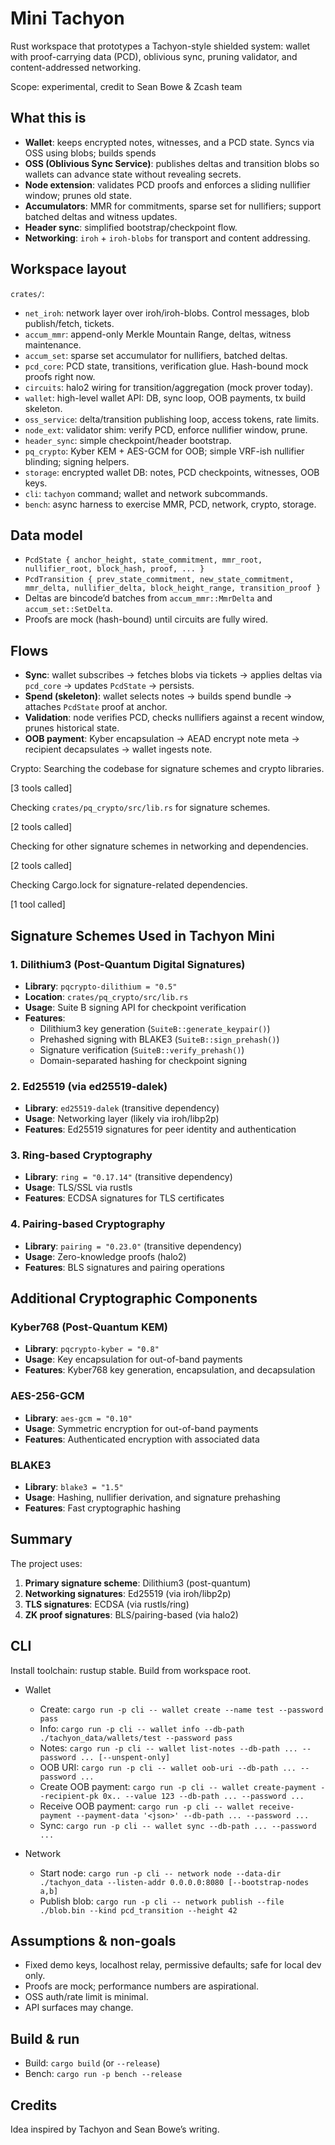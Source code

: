 Mini Tachyon
============

Rust workspace that prototypes a Tachyon-style shielded system: wallet with proof-carrying data (PCD), oblivious sync, pruning validator, and content-addressed networking.

Scope: experimental, credit to Sean Bowe & Zcash team


What this is
------------
- **Wallet**: keeps encrypted notes, witnesses, and a PCD state. Syncs via OSS using blobs; builds spends
- **OSS (Oblivious Sync Service)**: publishes deltas and transition blobs so wallets can advance state without revealing secrets.
- **Node extension**: validates PCD proofs and enforces a sliding nullifier window; prunes old state.
- **Accumulators**: MMR for commitments, sparse set for nullifiers; support batched deltas and witness updates.
- **Header sync**: simplified bootstrap/checkpoint flow.
- **Networking**: `iroh` + `iroh-blobs` for transport and content addressing.


Workspace layout
----------------
`crates/`:
- `net_iroh`: network layer over iroh/iroh-blobs. Control messages, blob publish/fetch, tickets.
- `accum_mmr`: append-only Merkle Mountain Range, deltas, witness maintenance.
- `accum_set`: sparse set accumulator for nullifiers, batched deltas.
- `pcd_core`: PCD state, transitions, verification glue. Hash-bound mock proofs right now.
- `circuits`: halo2 wiring for transition/aggregation (mock prover today).
- `wallet`: high-level wallet API: DB, sync loop, OOB payments, tx build skeleton.
- `oss_service`: delta/transition publishing loop, access tokens, rate limits.
- `node_ext`: validator shim: verify PCD, enforce nullifier window, prune.
- `header_sync`: simple checkpoint/header bootstrap.
- `pq_crypto`: Kyber KEM + AES-GCM for OOB; simple VRF-ish nullifier blinding; signing helpers.
- `storage`: encrypted wallet DB: notes, PCD checkpoints, witnesses, OOB keys.
- `cli`: `tachyon` command; wallet and network subcommands.
- `bench`: async harness to exercise MMR, PCD, network, crypto, storage.


Data model
----------
- `PcdState { anchor_height, state_commitment, mmr_root, nullifier_root, block_hash, proof, ... }`
- `PcdTransition { prev_state_commitment, new_state_commitment, mmr_delta, nullifier_delta, block_height_range, transition_proof }`
- Deltas are bincode’d batches from `accum_mmr::MmrDelta` and `accum_set::SetDelta`.
- Proofs are mock (hash-bound) until circuits are fully wired.


Flows
-----
- **Sync**: wallet subscribes → fetches blobs via tickets → applies deltas via `pcd_core` → updates `PcdState` → persists.
- **Spend (skeleton)**: wallet selects notes → builds spend bundle → attaches `PcdState` proof at anchor.
- **Validation**: node verifies PCD, checks nullifiers against a recent window, prunes historical state.
- **OOB payment**: Kyber encapsulation → AEAD encrypt note meta → recipient decapsulates → wallet ingests note.

Crypto:
Searching the codebase for signature schemes and crypto libraries.


[3 tools called]

Checking `crates/pq_crypto/src/lib.rs` for signature schemes.


[2 tools called]

Checking for other signature schemes in networking and dependencies.


[2 tools called]

Checking Cargo.lock for signature-related dependencies.


[1 tool called]

## Signature Schemes Used in Tachyon Mini

### 1. **Dilithium3 (Post-Quantum Digital Signatures)**
- **Library**: `pqcrypto-dilithium = "0.5"`
- **Location**: `crates/pq_crypto/src/lib.rs`
- **Usage**: Suite B signing API for checkpoint verification
- **Features**:
  - Dilithium3 key generation (`SuiteB::generate_keypair()`)
  - Prehashed signing with BLAKE3 (`SuiteB::sign_prehash()`)
  - Signature verification (`SuiteB::verify_prehash()`)
  - Domain-separated hashing for checkpoint signing

### 2. **Ed25519 (via ed25519-dalek)**
- **Library**: `ed25519-dalek` (transitive dependency)
- **Usage**: Networking layer (likely via iroh/libp2p)
- **Features**: Ed25519 signatures for peer identity and authentication

### 3. **Ring-based Cryptography**
- **Library**: `ring = "0.17.14"` (transitive dependency)
- **Usage**: TLS/SSL via rustls
- **Features**: ECDSA signatures for TLS certificates

### 4. **Pairing-based Cryptography**
- **Library**: `pairing = "0.23.0"` (transitive dependency)
- **Usage**: Zero-knowledge proofs (halo2)
- **Features**: BLS signatures and pairing operations

## Additional Cryptographic Components

### **Kyber768 (Post-Quantum KEM)**
- **Library**: `pqcrypto-kyber = "0.8"`
- **Usage**: Key encapsulation for out-of-band payments
- **Features**: Kyber768 key generation, encapsulation, and decapsulation

### **AES-256-GCM**
- **Library**: `aes-gcm = "0.10"`
- **Usage**: Symmetric encryption for out-of-band payments
- **Features**: Authenticated encryption with associated data

### **BLAKE3**
- **Library**: `blake3 = "1.5"`
- **Usage**: Hashing, nullifier derivation, and signature prehashing
- **Features**: Fast cryptographic hashing

## Summary

The project uses:
1. **Primary signature scheme**: Dilithium3 (post-quantum)
2. **Networking signatures**: Ed25519 (via iroh/libp2p)
3. **TLS signatures**: ECDSA (via rustls/ring)
4. **ZK proof signatures**: BLS/pairing-based (via halo2)


CLI
---
Install toolchain: rustup stable. Build from workspace root.

- Wallet
  - Create: `cargo run -p cli -- wallet create --name test --password pass`
  - Info: `cargo run -p cli -- wallet info --db-path ./tachyon_data/wallets/test --password pass`
  - Notes: `cargo run -p cli -- wallet list-notes --db-path ... --password ... [--unspent-only]`
  - OOB URI: `cargo run -p cli -- wallet oob-uri --db-path ... --password ...`
  - Create OOB payment: `cargo run -p cli -- wallet create-payment --recipient-pk 0x.. --value 123 --db-path ... --password ...`
  - Receive OOB payment: `cargo run -p cli -- wallet receive-payment --payment-data '<json>' --db-path ... --password ...`
  - Sync: `cargo run -p cli -- wallet sync --db-path ... --password ...`

- Network
  - Start node: `cargo run -p cli -- network node --data-dir ./tachyon_data --listen-addr 0.0.0.0:8080 [--bootstrap-nodes a,b]`
  - Publish blob: `cargo run -p cli -- network publish --file ./blob.bin --kind pcd_transition --height 42`


Assumptions & non-goals
-----------------------
- Fixed demo keys, localhost relay, permissive defaults; safe for local dev only.
- Proofs are mock; performance numbers are aspirational.
- OSS auth/rate limit is minimal.
- API surfaces may change.


Build & run
-----------
- Build: `cargo build` (or `--release`)
- Bench: `cargo run -p bench --release`


Credits
-------
Idea inspired by Tachyon and Sean Bowe’s writing.


